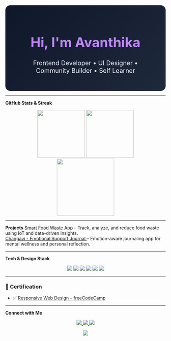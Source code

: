 <div align="center" style="background: linear-gradient(135deg, #0f172a, #1e293b); color: #f1f5f9; border-radius: 16px; padding: 2rem;">
 
  <h1 style="font-size: 3em; color: #c084fc;">Hi, I'm Avanthika </h1>
  <p style="font-size: 1.4em;">Frontend Developer • UI Designer • Community Builder • Self Learner</p>
</div>

---

<strong>GitHub Stats & Streak</strong>

<div align="center">
  <img src="https://github-readme-stats.vercel.app/api?username=AVA-NTHIKA14&show_icons=true&theme=radical" height="150" />
  <img src="https://github-readme-streak-stats.herokuapp.com/?user=AVA-NTHIKA14&theme=radical" height="150"/>
  <br/>
  <img src="https://github-profile-summary-cards.vercel.app/api/cards/repos-per-language?username=AVA-NTHIKA14&theme=radical" height="180" />
</div>

---

<strong>Projects</strong>
 [Smart Food Waste App](https://github.com/AVA-NTHIKA14/smart-food-waste) – Track, analyze, and reduce food waste using IoT and data-driven insights.<br>
 [Changayi - Emotional Support Journal ](https://github.com/AVA-NTHIKA14/changayi-diary) – Emotion-aware journaling app for mental wellness and personal reflection.

---

<strong> Tech & Design Stack</strong>

<p align="center">
  <img src="https://img.shields.io/badge/HTML5-E34F26?style=flat-square&logo=html5&logoColor=white"/>
  <img src="https://img.shields.io/badge/CSS3-1572B6?style=flat-square&logo=css3&logoColor=white"/>
  <img src="https://img.shields.io/badge/JavaScript-F7DF1E?style=flat-square&logo=javascript&logoColor=black"/>
  <img src="https://img.shields.io/badge/React-20232A?style=flat-square&logo=react&logoColor=61DAFB"/>
  <img src="https://img.shields.io/badge/Figma-F24E1E?style=flat-square&logo=figma&logoColor=white"/>
  <img src="https://img.shields.io/badge/Canva-00C4CC?style=flat-square&logo=canva&logoColor=white"/>
</p>

---

### 📜 Certification

- ✅ [Responsive Web Design – freeCodeCamp](https://www.freecodecamp.org/certification/AVANTHIKA_K_S/responsive-web-design)

---

<strong> Connect with Me</strong>

<p align="center">
  <a href="https://github.com/AVA-NTHIKA14">
    <img src="https://img.shields.io/badge/GitHub-0D1117?style=for-the-badge&logo=github&logoColor=white"/>
  </a>
  <a href="https://www.linkedin.com/in/avanthika-k-s-1643a0281/">
    <img src="https://img.shields.io/badge/LinkedIn-0A66C2?style=for-the-badge&logo=linkedin&logoColor=white"/>
  </a>
  <a href="mailto:avanthikaks1874@gmail.com">
    <img src="https://img.shields.io/badge/Gmail-D14836?style=for-the-badge&logo=gmail&logoColor=white"/>
  </a>
</p>

<p align="center">
  <img src="https://komarev.com/ghpvc/?username=AVA-NTHIKA14&style=flat-square&color=c084fc"/>
</p>
